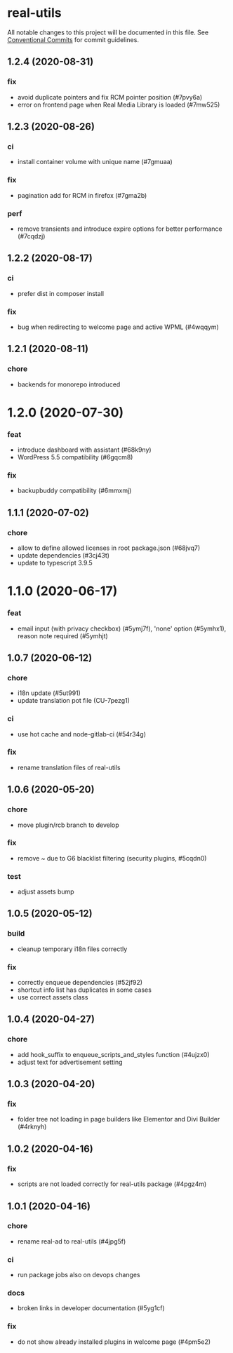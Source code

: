 # real-utils

All notable changes to this project will be documented in this file.
See [Conventional Commits](https://conventionalcommits.org) for commit guidelines.

## 1.2.4 (2020-08-31)


### fix

* avoid duplicate pointers and fix RCM pointer position (#7pvy6a)
* error on frontend page when Real Media Library is loaded (#7mw525)





## 1.2.3 (2020-08-26)


### ci

* install container volume with unique name (#7gmuaa)


### fix

* pagination add for RCM in firefox (#7gma2b)


### perf

* remove transients and introduce expire options for better performance (#7cqdzj)





## 1.2.2 (2020-08-17)


### ci

* prefer dist in composer install


### fix

* bug when redirecting to welcome page and active WPML (#4wqqym)





## 1.2.1 (2020-08-11)


### chore

* backends for monorepo introduced





# 1.2.0 (2020-07-30)


### feat

* introduce dashboard with assistant (#68k9ny)
* WordPress 5.5 compatibility (#6gqcm8)


### fix

* backupbuddy compatibility (#6mmxmj)





## 1.1.1 (2020-07-02)


### chore

* allow to define allowed licenses in root package.json (#68jvq7)
* update dependencies (#3cj43t)
* update to typescript 3.9.5





# 1.1.0 (2020-06-17)


### feat

* email input (with privacy checkbox) (#5ymj7f), 'none' option (#5ymhx1), reason note required (#5ymhjt)





## 1.0.7 (2020-06-12)


### chore

* i18n update (#5ut991)
* update translation pot file (CU-7pezg1)


### ci

* use hot cache and node-gitlab-ci (#54r34g)


### fix

* rename translation files of real-utils





## 1.0.6 (2020-05-20)


### chore

* move plugin/rcb branch to develop


### fix

* remove ~ due to G6 blacklist filtering (security plugins, #5cqdn0)


### test

* adjust assets bump





## 1.0.5 (2020-05-12)


### build

* cleanup temporary i18n files correctly


### fix

* correctly enqueue dependencies (#52jf92)
* shortcut info list has duplicates in some cases
* use correct assets class





## 1.0.4 (2020-04-27)


### chore

* add hook_suffix to enqueue_scripts_and_styles function (#4ujzx0)
* adjust text for advertisement setting





## 1.0.3 (2020-04-20)


### fix

* folder tree not loading in page builders like Elementor and Divi Builder (#4rknyh)





## 1.0.2 (2020-04-16)


### fix

* scripts are not loaded correctly for real-utils package (#4pgz4m)





## 1.0.1 (2020-04-16)


### chore

* rename real-ad to real-utils (#4jpg5f)


### ci

* run package jobs also on devops changes


### docs

* broken links in developer documentation (#5yg1cf)


### fix

* do not show already installed plugins in welcome page (#4pm5e2)

